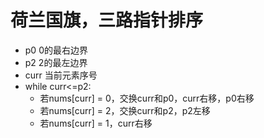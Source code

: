# 荷兰国旗，三路指针排序

- p0	0的最右边界
- p2    2的最左边界
- curr  当前元素序号
- while curr<=p2:
  - 若nums[curr] = 0，交换curr和p0，curr右移，p0右移
  - 若nums[curr] = 2，交换curr和p2，p2左移
  - 若nums[curr] = 1，curr右移